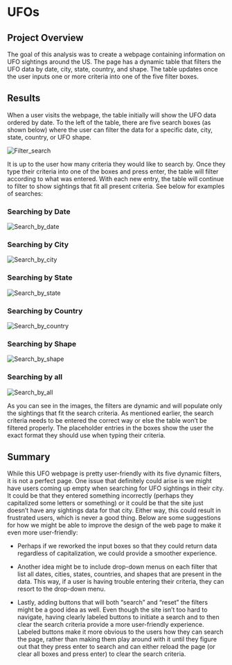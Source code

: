 # UFOs
## Project Overview 

The goal of this analysis was to create a webpage containing information on UFO sightings around the US. The page has a dynamic table that filters the UFO data by date, city, state, country, and shape. The table updates once the user inputs one or more criteria into one of the five filter boxes.  

 

## Results 

When a user visits the webpage, the table initially will show the UFO data ordered by date. To the left of the table, there are five search boxes (as shown below) where the user can filter the data for a specific date, city, state, country, or UFO shape. 

 ![Filter_search](https://user-images.githubusercontent.com/94764735/157143261-6ae0d101-3b21-41d2-80bd-6f9f73c77c0c.png)

It is up to the user how many criteria they would like to search by. Once they type their criteria into one of the boxes and press enter, the table will filter according to what was entered. With each new entry, the table will continue to filter to show sightings that fit all present criteria. See below for examples of searches: 

### Searching by Date 
 
![Search_by_date](https://user-images.githubusercontent.com/94764735/157143288-64df6858-44a7-42b5-a1ab-96c15fefa172.png)

### Searching by City 

![Search_by_city](https://user-images.githubusercontent.com/94764735/157143314-d82c346e-a5a0-49f9-bdc8-88eb078c7164.png)

### Searching by State 

![Search_by_state](https://user-images.githubusercontent.com/94764735/157143335-d7d66725-dfd8-4a32-b0cb-ac8be1d62e2e.png)

### Searching by Country 

![Search_by_country](https://user-images.githubusercontent.com/94764735/157143352-f6c63888-8b8f-4f27-9a9f-e9a58a4b90c3.png)

### Searching by Shape 

![Search_by_shape](https://user-images.githubusercontent.com/94764735/157143370-745a631c-47a6-401a-b517-9bb3ef1c68d7.png)

### Searching by all  

![Search_by_all](https://user-images.githubusercontent.com/94764735/157143414-cee71c4b-78a0-4c70-b067-1fd4a575381f.png)

As you can see in the images, the filters are dynamic and will populate only the sightings that fit the search criteria. As mentioned earlier, the search criteria needs to be entered the correct way or else the table won’t be filtered properly. The placeholder entries in the boxes show the user the exact format they should use when typing their criteria.    

 

## Summary 

While this UFO webpage is pretty user-friendly with its five dynamic filters, it is not a perfect page. One issue that definitely could arise is we might have users coming up empty when searching for UFO sightings in their city. It could be that they entered something incorrectly (perhaps they capitalized some letters or something) or it could be that the site just doesn’t have any sightings data for that city. Either way, this could result in frustrated users, which is never a good thing. Below are some suggestions for how we might be able to improve the design of the web page to make it even more user-friendly:  

- Perhaps if we reworked the input boxes so that they could return data regardless of capitalization, we could provide a smoother experience.  

- Another idea might be to include drop-down menus on each filter that list all dates, cities, states, countries, and shapes that are present in the data. This way, if a user is having trouble entering their criteria, they can resort to the drop-down menu.  

- Lastly, adding buttons that will both “search” and “reset” the filters might be a good idea as well. Even though the site isn’t too hard to navigate, having clearly labeled buttons to initiate a search and to then clear the search criteria provide a more user-friendly experience. Labeled buttons make it more obvious to the users how they can search the page, rather than making them play around with it until they figure out that they press enter to search and can either reload the page (or clear all boxes and press enter) to clear the search criteria. 
